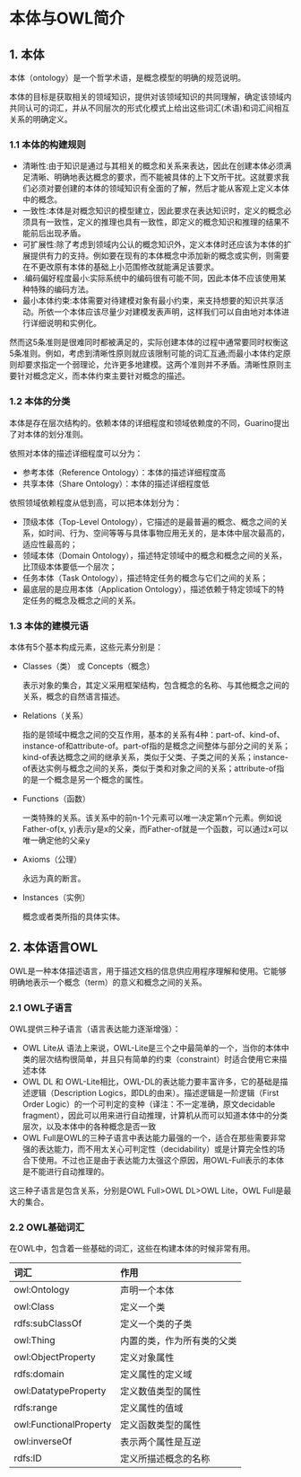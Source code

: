 # 本体与OWL简介

## 1. 本体

本体（ontology）是一个哲学术语，是概念模型的明确的规范说明。

本体的目标是获取相关的领域知识，提供对该领域知识的共同理解，确定该领域内共同认可的词汇，并从不同层次的形式化模式上给出这些词汇(术语)和词汇间相互关系的明确定义。

### 1.1 本体的构建规则

* 清晰性:由于知识是通过与其相关的概念和关系来表达，因此在创建本体必须满足清晰、明确地表达概念的要求，而不能被具体的上下文所干扰。这就要求我们必须对要创建的本体的领域知识有全面的了解，然后才能从客观上定义本体中的概念。
* 一致性:本体是对概念知识的模型建立，因此要求在表达知识时，定义的概念必须具有一致性，定义的推理也具有一致性，即定义的概念知识和推理的结果不能前后出现矛盾。
* 可扩展性:除了考虑到领域内公认的概念知识外，定义本体时还应该为本体的扩展提供有力的支持。例如要在现有的本体概念中添加新的概念或实例，则需要在不更改原有本体的基础上小范围修改就能满足该要求。
* .编码偏好程度最小:实际系统中的编码很有可能不同，因此本体不应该使用某种特殊的编码方法。
* 最小本体约束:本体需要对待建模对象有最小约束，来支持想要的知识共享活动。所依一个本体应该尽量少对建模发表声明，这样我们可以自由地对本体进行详细说明和实例化。

然而这5条准则是很难同时都被满足的，实际创建本体的过程中通常要同时权衡这5条准则。例如，考虑到清晰性原则就应该限制可能的词汇互通;而最小本体约定原则却要求指定一个弱理论，允许更多地建模。这两个准则并不矛盾。清晰性原则主要针对概念定义，而本体约束主要针对概念的描述。

### 1.2 本体的分类

本体是存在层次结构的。依赖本体的详细程度和领域依赖度的不同，Guarino提出了对本体的划分准则。

依照对本体的描述详细程度可以分为：

* 参考本体（Reference Ontology）：本体的描述详细程度高
* 共享本体（Share Ontology）：本体的描述详细程度低

依照领域依赖程度从低到高，可以把本体划分为：

* 顶级本体（Top-Level Ontology），它描述的是最普遍的概念、概念之间的关系，如时间、行为、空间等等与具体事物应用无关的，是本体中层次最高的，适应性最高的；
* 领域本体（Domain Ontology），描述特定领域中的概念和概念之间的关系，比顶级本体要低一个层次；
* 任务本体（Task Ontology），描述特定任务的概念与它们之间的关系；
* 最底层的是应用本体（Application Ontology），描述依赖于特定领域下的特定任务的概念及概念之间的关系。

### 1.3 本体的建模元语

本体有5个基本构成元素，这些元素分别是：

* Classes（类） 或 Concepts（概念）

    表示对象的集合，其定义采用框架结构，包含概念的名称、与其他概念之间的关系，概念的自然语言描述。


* Relations（关系）

    指的是领域中概念之间的交互作用，基本的关系有4种：part-of、kind-of、instance-of和attribute-of。part-of指的是概念之间整体与部分之间的关系；kind-of表达概念之间的继承关系，类似于父类、子类之间的关系；instance-of表达实例与概念之间的关系，类似于类和对象之间的关系；attribute-of指的是一个概念是另一个概念的属性。

* Functions（函数）

    一类特殊的关系。该关系中的前n-1个元素可以唯一决定第n个元素。例如说Father-of(x, y)表示y是x的父亲，而Father-of就是一个函数，可以通过x可以唯一确定他的父亲y

* Axioms（公理）

    永远为真的断言。

* Instances（实例）

    概念或者类所指的具体实体。


## 2. 本体语言OWL

OWL是一种本体描述语言，用于描述文档的信息供应用程序理解和使用。它能够明确地表示一个概念（term）的意义和概念之间的关系。

### 2.1 OWL子语言

OWL提供三种子语言（语言表达能力逐渐增强）：

* OWL Lite从 语法上来说，OWL-Lite是三个之中最简单的一个，当你的本体中类的层次结构很简单，并且只有简单的约束（constraint）时适合使用它来描述本体
* OWL DL 和 OWL-Lite相比，OWL-DL的表达能力要丰富许多，它的基础是描述逻辑（Description Logics，即DL的由来）。描述逻辑是一阶逻辑（First Order Logic）的一个可判定的变种（译注：不一定准确，原文decidable fragment），因此可以用来进行自动推理，计算机从而可以知道本体中的分类层次，以及本体中的各种概念是否一致
* OWL Full是OWL的三种子语言中表达能力最强的一个，适合在那些需要非常强的表达能力，而不用太关心可判定性（decidability）或是计算完全性的场合下使用。不过也正是由于表达能力太强这个原因，用OWL-Full表示的本体是不能进行自动推理的。

这三种子语言是包含关系，分别是OWL Full>OWL DL>OWL Lite，OWL Full是最大的集合。

### 2.2 OWL基础词汇

在OWL中，包含着一些基础的词汇，这些在构建本体的时候非常有用。

|词汇|作用|
|:--|:--|
|owl:Ontology|声明一个本体|
|owl:Class|定义一个类|
|rdfs:subClassOf|定义一个类的子类|
|owl:Thing|内置的类，作为所有类的父类|
|owl:ObjectProperty|定义对象属性|
|rdfs:domain|定义属性的定义域|
|owl:DatatypeProperty|定义数值类型的属性|
|rdfs:range|定义属性的值域|
|owl:FunctionalProperty|定义函数类型的属性|
|owl:inverseOf|表示两个属性是互逆|
|rdfs:ID|定义所描述概念的名称|



